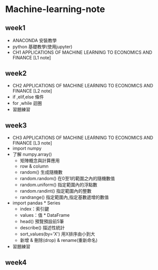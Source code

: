 # Machine-learning-note
## week1
  * ANACONDA 安裝教學
  * python 基礎教學(使用jupyter)
  * CH1 APPLICATIONS OF MACHINE LEARNING TO ECONOMICS AND FINANCE [L1 note]
## week2 
  * CH2 APPLICATIONS OF MACHINE LEARNING TO ECONOMICS AND FINANCE [L2 note]
  * if ,elif,else 條件
  * for ,while 迴圈
  * 習題練習
## week3
  * CH3 APPLICATIONS OF MACHINE LEARNING TO ECONOMICS AND FINANCE [L3 note]
  * import numpy
  * 了解 numpy.array() 
    * 矩陣概念與計算應用
    * row & column
    * random() 生成隨機數
     - random.random() 在0至1的範圍之內的隨機數值
     - random.uniform() 指定範圍內的浮點數
     - random.randint() 指定範圍內的整數
     - randrange() 指定範圍內,指定基數遞增的數值
   * import pandas
    * Series
     - index：索引鍵
     - values：值
    * DataFrame
     - head() 預覽預設前5筆
     - describe() 描述性統計
     - sort_values(by='X') 用X排序由小到大 
     - 新增 & 刪除(drop) & rename(重新命名)
   * 習題練習
## week4 

